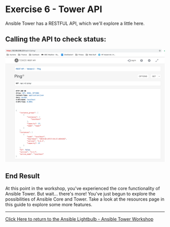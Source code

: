 # Exercise 6 - Tower API

Ansible Tower has a RESTFUL API, which we'll explore a little here.


## Calling the API to check status:

![ping](tower-api-v2-ping.png)


## End Result
At this point in the workshop, you've experienced the core functionality of Ansible Tower.  But wait... there's more! You've just begun to explore the possibilities of Ansible Core and Tower.  Take a look at the resources page in this guide to explore some more features.



---

[Click Here to return to the Ansible Lightbulb - Ansible Tower Workshop](../README.md)
